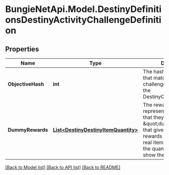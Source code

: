 
# BungieNetApi.Model.DestinyDefinitionsDestinyActivityChallengeDefinition

## Properties

Name | Type | Description | Notes
------------ | ------------- | ------------- | -------------
**ObjectiveHash** | **int** | The hash for the Objective that matches this challenge. Use it to look up the DestinyObjectiveDefinition. | [optional] 
**DummyRewards** | [**List&lt;DestinyDestinyItemQuantity&gt;**](DestinyDestinyItemQuantity.md) | The rewards as they&#39;re represented in the UI. Note that they generally link to \&quot;dummy\&quot; items that give a summary of rewards rather than direct, real items themselves.  If the quantity is 0, don&#39;t show the quantity. | [optional] 

[[Back to Model list]](../README.md#documentation-for-models)
[[Back to API list]](../README.md#documentation-for-api-endpoints)
[[Back to README]](../README.md)

